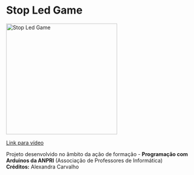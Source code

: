# Stop Led Game

<a href="https://youtu.be/8551Rd_OpF8">
<img width="300" src="https://img.youtube.com/vi/8551Rd_OpF8/0.jpg" alt="Stop Led Game"/>
  <p>Link para vídeo</p>
</a>
<p>
  Projeto desenvolvido no âmbito da ação de formação - <b>Programação com Arduinos da ANPRI</b> (Associação de Professores de Informática)<br>
  <b>Créditos:</b> Alexandra Carvalho
</p>
